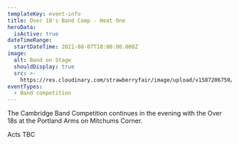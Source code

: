 ```yaml
---
templateKey: event-info
title: Over 18's Band Comp - Heat One
heroData:
  isActive: true
dateTimeRange:
  startDateTime: 2021-08-07T18:00:00.000Z
image:
  alt: Band on Stage
  shouldDisplay: true
  src: >-
    https://res.cloudinary.com/strawberryfair/image/upload/v1587206750/Events/band-comp-jump_bbclzx.jpg
eventTypes:
  - Band competition
---
```

The Cambridge Band Competition continues in the evening with the Over 18s at the Portland Arms on Mitchums Corner. 

Acts TBC
